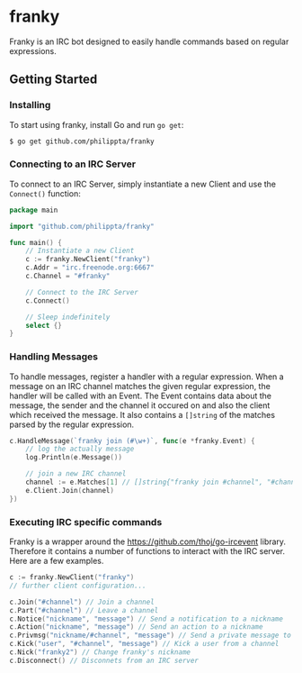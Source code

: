 franky
====

Franky is an IRC bot designed to easily handle commands based on regular expressions.

## Getting Started

### Installing

To start using franky, install Go and run `go get`:
```sh
$ go get github.com/philippta/franky
```

### Connecting to an IRC Server

To connect to an IRC Server, simply instantiate a new Client and use the `Connect()` function:
```go
package main

import "github.com/philippta/franky"

func main() {
	// Instantiate a new Client
	c := franky.NewClient("franky")
	c.Addr = "irc.freenode.org:6667"
	c.Channel = "#franky"

	// Connect to the IRC Server
	c.Connect()

	// Sleep indefinitely
	select {}
}
```

### Handling Messages

To handle messages, register a handler with a regular expression.
When a message on an IRC channel matches the given regular expression, the handler will be called with an Event.
The Event contains data about the message, the sender and the channel it occured on and also the client which received the message.
It also contains a `[]string` of the matches parsed by the regular expression.

```go
c.HandleMessage(`franky join (#\w+)`, func(e *franky.Event) {
	// log the actually message
	log.Println(e.Message())

	// join a new IRC channel
	channel := e.Matches[1] // []string{"franky join #channel", "#channel"}
	e.Client.Join(channel)
})
```

### Executing IRC specific commands

Franky is a wrapper around the https://github.com/thoj/go-ircevent library.
Therefore it contains a number of functions to interact with the IRC server.
Here are a few examples.

```go
c := franky.NewClient("franky")
// further client configuration...

c.Join("#channel") // Join a channel
c.Part("#channel") // Leave a channel
c.Notice("nickname", "message") // Send a notification to a nickname
c.Action("nickname", "message") // Send an action to a nickname
c.Privmsg("nickname/#channel", "message") // Send a private message to a nick or channel
c.Kick("user", "#channel", "message") // Kick a user from a channel
c.Nick("franky2") // Change franky's nickname
c.Disconnect() // Disconnets from an IRC server
```
